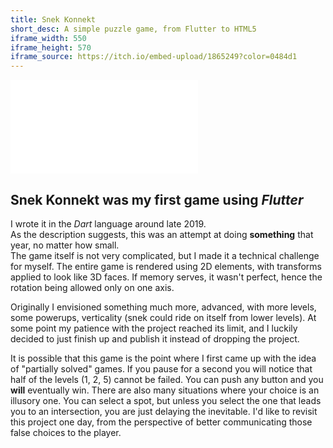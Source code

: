 ```yaml
---
title: Snek Konnekt
short_desc: A simple puzzle game, from Flutter to HTML5
iframe_width: 550
iframe_height: 570
iframe_source: https://itch.io/embed-upload/1865249?color=0484d1
---
```


<iframe style="font-size: larger; width: {{ page.iframe_width }}px; height: {{ page.iframe_height }}px;" 
        width="{{ page.iframe_width }}" height="{{ page.iframe_height }}"
        frameborder="0"
        src="{{ page.iframe_source }}">
</iframe>

## Snek Konnekt was my first game using *Flutter*
I wrote it in the *Dart* language around late 2019.  
As the description suggests, this was an attempt at doing **something** that year, no matter how small.  
The game itself is not very complicated, but I made it a technical challenge for myself. The entire game is rendered using 2D elements, with transforms applied to look like 3D faces. If memory serves, it wasn't perfect, hence the rotation being allowed only on one axis.  

Originally I envisioned something much more, advanced, with more levels, some powerups, verticality (snek could ride on itself from lower levels). At some point my patience with the project reached its limit, and I luckily decided to just finish up and publish it instead of dropping the project.  

It is possible that this game is the point where I first came up with the idea of "partially solved" games. If you pause for a second you will notice that half of the levels (1, 2, 5) cannot be failed. You can push any button and you **will** eventually win. There are also many situations where your choice is an illusory one. You can select a spot, but unless you select the one that leads you to an intersection, you are just delaying the inevitable. I'd like to revisit this project one day, from the perspective of better communicating those false choices to the player.
